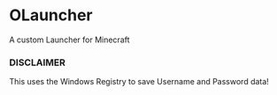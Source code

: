 # OLauncher
A custom Launcher for Minecraft

### DISCLAIMER
This uses the Windows Registry to save Username and Password data!
